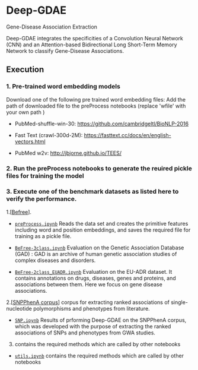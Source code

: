 # Deep-GDAE
Gene-Disease Association Extraction

Deep-GDAE integrates the specificities of a Convolution Neural Network (CNN) and an Attention-based Bidirectional Long Short-Term Memory Network to classify Gene-Disease Associations.


## Execution


### 1. Pre-trained word embedding models
Download one of the following pre trained word embedding files: 
Add the path of downloaded file to the preProcess notebooks (replace 'wfile' with your own path )   
+ PubMed-shuffle-win-30:
https://github.com/cambridgeltl/BioNLP-2016

+ Fast Text (crawl-300d-2M):
https://fasttext.cc/docs/en/english-vectors.html

+ PubMed w2v:
http://jbjorne.github.io/TEES/

### 2. Run the preProcess notebooks to generate the reuired pickle files for training the model


### 3. Execute one of the benchmark datasets as listed here to verify the performance. 

1.[[Befree](https://www.ncbi.nlm.nih.gov/pubmed/25886734 "Extraction of relations between genes and diseases from text and large-scale data analysis")].

+ [`preProcess.ipynb`](Befree_GAD/pre_process.ipynb) Reads the data set and creates the primitive features including word and position embeddings, and saves the required file for training as a pickle file.

+ [`BeFree-3class.ipynb`](Befree_GAD/BeFree-3class.ipynb) Evaluation on the Genetic Association Database (GAD) : GAD is an archive of human genetic association studies of complex diseases and disorders. 

+ [`BeFree-2class_EUADR.ipynb`](Befree_EUADR/BeFree-2class_EUADR.ipynb) Evaluation on the EU-ADR dataset. It contains annotations on drugs, diseases, genes and proteins, and associations between them. Here we focus on gene disease associations.  

2.[[SNPPhenA corpus](https://www.ncbi.nlm.nih.gov/pmc/articles/PMC5383945/ "corpus for extracting ranked associations of single-nucleotide polymorphisms and phenotypes from literature")] corpus for extracting ranked associations of single-nucleotide polymorphisms and phenotypes from literature. 

+ [`SNP.ipynb`](snp.ipynb) Results of prforming Deep-GDAE on the SNPPhenA corpus, which was developed with the purpose of extracting the ranked associations of SNPs and phenotypes from GWA studies. 

3. contains the required methods which are called by other notebooks

+ [`utils.ipynb`](utils.ipynb) contains the required methods which are called by other notebooks


